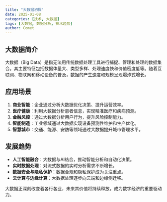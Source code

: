 ```yaml
---
title: "大数据初探"
date: 2025-01-08
categories: [技术, 大数据]
tags: [大数据, 数据分析, 技术趋势]
author: Comet
---
```


## 大数据简介

大数据（Big Data）是指无法用传统数据处理工具进行捕捉、管理和处理的数据集合。其主要特征包括数据体量大、类型多样、处理速度快和价值密度低等。随着互联网、物联网和移动设备的普及，数据的产生速度和规模呈现爆炸式增长。

## 应用场景

1. **商业智能**：企业通过分析大数据优化决策、提升运营效率。
2. **医疗健康**：利用大数据分析患者信息，实现精准医疗和疾病预测。
3. **金融风控**：通过大数据分析用户行为，提升风险控制能力。
4. **智能制造**：工业领域通过大数据实现设备预测性维护和生产优化。
5. **智慧城市**：交通、能源、安防等领域通过大数据提升城市管理水平。

## 发展趋势

- **人工智能融合**：大数据与AI结合，推动智能分析和自动化决策。
- **实时数据处理**：对流式数据的实时分析需求不断增长。
- **数据安全与隐私保护**：数据合规和隐私保护成为关注重点。
- **云计算与边缘计算**：大数据处理逐步向云端和边缘侧迁移。

大数据正深刻改变着各行各业，未来其价值将持续释放，成为数字经济的重要驱动力。 